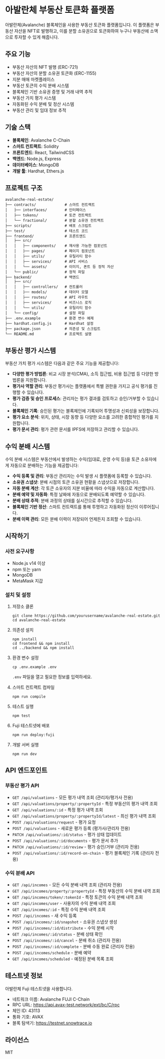 # 아발란체 부동산 토큰화 플랫폼

아발란체(Avalanche) 블록체인을 사용한 부동산 토큰화 플랫폼입니다. 이 플랫폼은 부동산 자산을 NFT로 발행하고, 이를 분할 소유권으로 토큰화하여 누구나 부동산에 소액으로 투자할 수 있게 해줍니다.

## 주요 기능

- 부동산 자산의 NFT 발행 (ERC-721)
- 부동산 자산의 분할 소유권 토큰화 (ERC-1155)
- 지분 매매 마켓플레이스
- 부동산 토큰의 수익 분배 시스템
- 블록체인 기반 소유권 증명 및 거래 내역 추적
- 부동산 가치 평가 시스템
- 자동화된 수익 분배 및 정산 시스템
- 부동산 관리 및 임대 정보 추적

## 기술 스택

- **블록체인**: Avalanche C-Chain
- **스마트 컨트랙트**: Solidity
- **프론트엔드**: React, TailwindCSS
- **백엔드**: Node.js, Express
- **데이터베이스**: MongoDB
- **개발 툴**: Hardhat, Ethers.js

## 프로젝트 구조

```
avalanche-real-estate/
├── contracts/             # 스마트 컨트랙트
│   ├── interfaces/        # 인터페이스
│   ├── tokens/            # 토큰 컨트랙트
│   └── fractional/        # 분할 소유권 컨트랙트
├── scripts/               # 배포 스크립트
├── test/                  # 테스트 코드
├── frontend/              # 프론트엔드
│   ├── src/
│   │   ├── components/    # 재사용 가능한 컴포넌트
│   │   ├── pages/         # 페이지 컴포넌트
│   │   ├── utils/         # 유틸리티 함수
│   │   ├── services/      # API 서비스
│   │   └── assets/        # 이미지, 폰트 등 정적 자산
│   └── public/            # 정적 파일
├── backend/               # 백엔드
│   ├── src/
│   │   ├── controllers/   # 컨트롤러
│   │   ├── models/        # 데이터 모델
│   │   ├── routes/        # API 라우트
│   │   ├── services/      # 비즈니스 로직
│   │   └── utils/         # 유틸리티 함수
│   └── config/            # 설정 파일
├── .env.example           # 환경 변수 예제
├── hardhat.config.js      # Hardhat 설정
├── package.json           # 의존성 및 스크립트
└── README.md              # 프로젝트 설명
```

## 부동산 평가 시스템

부동산 가치 평가 시스템은 다음과 같은 주요 기능을 제공합니다:

- **다양한 평가 방법론**: 비교 시장 분석(CMA), 소득 접근법, 비용 접근법 등 다양한 방법론을 지원합니다.
- **평가사 역할 관리**: 부동산 평가사는 플랫폼에서 특별 권한을 가지고 공식 평가를 진행할 수 있습니다.
- **평가 검증 및 승인 프로세스**: 관리자는 평가 결과를 검토하고 승인/거부할 수 있습니다.
- **블록체인 기록**: 승인된 평가는 블록체인에 기록되어 투명성과 신뢰성을 보장합니다.
- **평가 요소 분석**: 위치, 상태, 시장 동향 등 다양한 요소를 고려한 종합적인 평가를 지원합니다.
- **평가 문서 관리**: 평가 관련 문서를 IPFS에 저장하고 관리할 수 있습니다.

## 수익 분배 시스템

수익 분배 시스템은 부동산에서 발생하는 수익(임대료, 운영 수익 등)을 토큰 소유자에게 자동으로 분배하는 기능을 제공합니다:

- **수익 등록 및 관리**: 부동산 관리자는 수익 발생 시 플랫폼에 등록할 수 있습니다.
- **소유권 스냅샷**: 분배 시점의 토큰 소유권 현황을 스냅샷으로 저장합니다.
- **자동 분배 계산**: 각 토큰 소유자의 지분 비율에 따라 수익을 자동으로 계산합니다.
- **분배 예약 및 자동화**: 특정 날짜에 자동으로 분배되도록 예약할 수 있습니다.
- **분배 상태 추적**: 분배 과정의 상태를 실시간으로 추적할 수 있습니다.
- **블록체인 기반 정산**: 스마트 컨트랙트를 통해 투명하고 자동화된 정산이 이루어집니다.
- **분배 이력 관리**: 모든 분배 이력이 저장되어 언제든지 조회할 수 있습니다.

## 시작하기

### 사전 요구사항

- Node.js v14 이상
- npm 또는 yarn
- MongoDB
- MetaMask 지갑

### 설치 및 설정

1. 저장소 클론
   ```
   git clone https://github.com/yourusername/avalanche-real-estate.git
   cd avalanche-real-estate
   ```

2. 의존성 설치
   ```
   npm install
   cd frontend && npm install
   cd ../backend && npm install
   ```

3. 환경 변수 설정
   ```
   cp .env.example .env
   ```
   `.env` 파일을 열고 필요한 정보를 입력하세요.

4. 스마트 컨트랙트 컴파일
   ```
   npm run compile
   ```

5. 테스트 실행
   ```
   npm test
   ```

6. Fuji 테스트넷에 배포
   ```
   npm run deploy:fuji
   ```

7. 개발 서버 실행
   ```
   npm run dev
   ```

## API 엔드포인트

### 부동산 평가 API

- `GET /api/valuations` - 모든 평가 내역 조회 (관리자/평가사 전용)
- `GET /api/valuations/property/:propertyId` - 특정 부동산의 평가 내역 조회
- `GET /api/valuations/:id` - 특정 평가 내역 조회
- `GET /api/valuations/property/:propertyId/latest` - 최신 평가 내역 조회
- `POST /api/valuations/request` - 평가 요청
- `POST /api/valuations` - 새로운 평가 등록 (평가사/관리자 전용)
- `PATCH /api/valuations/:id/status` - 평가 상태 업데이트
- `POST /api/valuations/:id/documents` - 평가 문서 추가
- `PATCH /api/valuations/:id/review` - 평가 승인/거부 (관리자 전용)
- `POST /api/valuations/:id/record-on-chain` - 평가 블록체인 기록 (관리자 전용)

### 수익 분배 API

- `GET /api/incomes` - 모든 수익 분배 내역 조회 (관리자 전용)
- `GET /api/incomes/property/:propertyId` - 특정 부동산의 수익 분배 내역 조회
- `GET /api/incomes/token/:tokenId` - 특정 토큰의 수익 분배 내역 조회
- `GET /api/incomes/user` - 사용자의 수익 분배 내역 조회
- `GET /api/incomes/:id` - 특정 수익 분배 내역 조회
- `POST /api/incomes` - 새 수익 등록
- `POST /api/incomes/:id/snapshot` - 소유권 스냅샷 생성
- `POST /api/incomes/:id/distribute` - 수익 분배 시작
- `GET /api/incomes/:id/status` - 분배 상태 확인
- `POST /api/incomes/:id/cancel` - 분배 취소 (관리자 전용)
- `POST /api/incomes/:id/complete` - 분배 수동 완료 (관리자 전용)
- `POST /api/incomes/schedule` - 분배 예약
- `GET /api/incomes/scheduled` - 예정된 분배 목록 조회

## 테스트넷 정보

아발란체 Fuji 테스트넷을 사용합니다.

- 네트워크 이름: Avalanche FUJI C-Chain
- RPC URL: https://api.avax-test.network/ext/bc/C/rpc
- 체인 ID: 43113
- 통화 기호: AVAX
- 블록 탐색기: https://testnet.snowtrace.io

## 라이선스

MIT 